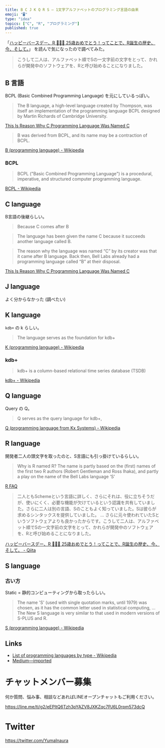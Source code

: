 ```yaml
---
title: B C J K Q R S — 1文字アルファベットのプログラミング言語の由来
emoji: "🖥"
type: "idea"
topics: ["C", "R", "プログラミング"]
published: true
---
```


「[ハッピーバースデー、R 🎉🎉🎉 25歳おめでとう！ってことで、R誕生の歴史、今、そして。](https://qiita.com/KanNishida/items/444fa8ee35e3c0208dce)」 を読んで気になったので調べてみた。

>こうして二人は、アルファベット順でSの一文字前の文字をとって、かれらが開発中のソフトウェアを、Rと呼び始めることになりました。

## B 言語

BCPL (Basic Combined Programming Language) を元にしているっぽい。

>The B language, a high-level language created by Thompson, was itself an implementation of the programming language BCPL designed by Martin Richards of Cambridge University.

[This Is Reason Why C Programming Language Was Named C](https://fossbytes.com/this-is-reason-why-c-programming-language-was-named-c/)

>B was derived from BCPL, and its name may be a contraction of BCPL. 

[B (programming language) - Wikipedia](https://en.wikipedia.org/wiki/B_(programming_language))

### BCPL

>BCPL ("Basic Combined Programming Language") is a procedural, imperative, and structured computer programming language. 

[BCPL - Wikipedia](https://en.wikipedia.org/wiki/BCPL)

## C language

B言語の後継らしい。

>Because C comes after B

>The language has been given the name C because it succeeds another language called B.

>The reason why the language was named “C” by its creator was that it came after B language. Back then, Bell Labs already had a programming language called “B” at their disposal. 

[This Is Reason Why C Programming Language Was Named C](https://fossbytes.com/this-is-reason-why-c-programming-language-was-named-c/)

## J language

よく分からなかった (調べたい)

## K language

`kdb+` の k らしい。

>The language serves as the foundation for kdb+

[K (programming language) - Wikipedia](https://en.wikipedia.org/wiki/K_(programming_language))

### kdb+

>kdb+ is a column-based relational time series database (TSDB)

[kdb+ - Wikipedia](https://en.wikipedia.org/wiki/Kdb%2B)

## Q language

Query の Q。

>Q serves as the query language for kdb+,

[Q (programming language from Kx Systems) - Wikipedia](https://en.wikipedia.org/wiki/Q_(programming_language_from_Kx_Systems))

## R language

開発者二人の頭文字を取ったのと、S言語にも引っ掛けているらしい。

>Why is R named R?
>The name is partly based on the (first) names of the first two R authors (Robert Gentleman and Ross Ihaka), and partly a play on the name of the Bell Labs language ‘S’

[R FAQ](https://cran.r-project.org/doc/FAQ/R-FAQ.html#Why-is-R-named-R_003f)

>二人ともSchemeという言語に詳しく、さらにそれは、役に立ちそうだが、使いにくく、必要な機能が欠けているという認識を共有していました。さらに二人は別の言語、Sのこともよく知っていました。Sは彼らが求めるシンタックスを提供していました。
>...
>さらに元々使われていたSというソフトウェアよりも良かったからです。こうして二人は、アルファベット順でSの一文字前の文字をとって、かれらが開発中のソフトウェアを、Rと呼び始めることになりました。

[ハッピーバースデー、R 🎉🎉🎉 25歳おめでとう！ってことで、R誕生の歴史、今、そして。 - Qiita](https://qiita.com/KanNishida/items/444fa8ee35e3c0208dce)

## S language

### 古い方

Static = 静的コンピューティングから取ったらしい。

>The name 'S' (used with single quotation marks, until 1979) was chosen, as it has the common letter used in statistical computing,
...
>The New S language is very similar to that used in modern versions of S-PLUS and R.

[S (programming language) - Wikipedia](https://en.wikipedia.org/wiki/S_(programming_language)#History)


## Links

- [List of programming languages by type - Wikipedia](https://en.wikipedia.org/wiki/List_of_programming_languages_by_type)
- [Medium—imported](https://medium.com/supersonic-generation/b-c-j-k-q-r-s-single-alphabet-programming-languages-origin-named-reason-4266893a0e09)








<!-- Update From Qiita API -->

# チャットメンバー募集


何か質問、悩み事、相談などあればLINEオープンチャットもご利用ください。

https://line.me/ti/g2/eEPltQ6Tzh3pYAZV8JXKZqc7PJ6L0rpm573dcQ





# Twitter


https://twitter.com/YumaInaura


<!-- Update From Qiita API -->


